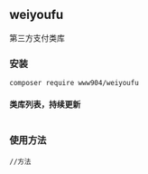 ## weiyoufu
第三方支付类库


### 安装

~~~
composer require www904/weiyoufu 
~~~


#### 类库列表，持续更新
~~~

~~~


### 使用方法

~~~
//方法

~~~
